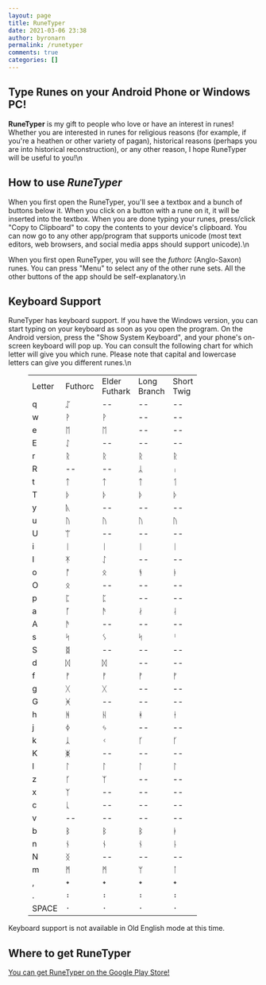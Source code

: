 ```yaml
---
layout: page
title: RuneTyper
date: 2021-03-06 23:38
author: byronarn
permalink: /runetyper
comments: true
categories: []
---
```


## Type Runes on your Android Phone or Windows PC!

**RuneTyper** is my gift to people who love or have an interest in runes! Whether you are interested in runes for religious reasons (for example, if you're a heathen or other variety of pagan), historical reasons (perhaps you are into historical reconstruction), or any other reason, I hope RuneTyper will be useful to you!\n

## How to use *RuneTyper*

When you first open the RuneTyper, you'll see a textbox and a bunch of buttons below it. When you click on a button with a rune on it, it will be inserted into the textbox. When you are done typing your runes, press/click "Copy to Clipboard" to copy the contents to your device's clipboard. You can now go to any other app/program that supports unicode (most text editors, web browsers, and social media apps should support unicode).\n

When you first open RuneTyper, you will see the *futhorc* (Anglo-Saxon) runes. You can press "Menu" to select any of the other rune sets. All the other buttons of the app should be self-explanatory.\n

## Keyboard Support

RuneTyper has keyboard support. If you have the Windows version, you can start typing on your keyboard as soon as you open the program. On the Android version, press the "Show System Keyboard", and your phone's on-screen keyboard will pop up. You can consult the following chart for which letter will give you which rune. Please note that capital and lowercase letters can give you different runes.\n

<figure class="wp-block-table aligncenter is-style-stripes"><table><tbody><tr><td class="has-text-align-center" data-align="center">Letter</td><td class="has-text-align-center" data-align="center">Futhorc</td><td class="has-text-align-center" data-align="center">Elder<br>Futhark</td><td class="has-text-align-center" data-align="center">Long<br>Branch</td><td class="has-text-align-center" data-align="center">Short<br>Twig</td></tr><tr><td class="has-text-align-center" data-align="center">q</td><td class="has-text-align-center" data-align="center">ᛢ</td><td class="has-text-align-center" data-align="center">--</td><td class="has-text-align-center" data-align="center">--</td><td class="has-text-align-center" data-align="center">--</td></tr><tr><td class="has-text-align-center" data-align="center">w</td><td class="has-text-align-center" data-align="center">ᚹ</td><td class="has-text-align-center" data-align="center">ᚹ</td><td class="has-text-align-center" data-align="center">--</td><td class="has-text-align-center" data-align="center">--</td></tr><tr><td class="has-text-align-center" data-align="center">e</td><td class="has-text-align-center" data-align="center">ᛖ</td><td class="has-text-align-center" data-align="center">ᛖ</td><td class="has-text-align-center" data-align="center">--</td><td class="has-text-align-center" data-align="center">--</td></tr><tr><td class="has-text-align-center" data-align="center">E</td><td class="has-text-align-center" data-align="center">ᛇ</td><td class="has-text-align-center" data-align="center">--</td><td class="has-text-align-center" data-align="center">--</td><td class="has-text-align-center" data-align="center">--</td></tr><tr><td class="has-text-align-center" data-align="center">r</td><td class="has-text-align-center" data-align="center">ᚱ</td><td class="has-text-align-center" data-align="center">ᚱ</td><td class="has-text-align-center" data-align="center">ᚱ</td><td class="has-text-align-center" data-align="center">ᚱ</td></tr><tr><td class="has-text-align-center" data-align="center">R</td><td class="has-text-align-center" data-align="center">--</td><td class="has-text-align-center" data-align="center">--</td><td class="has-text-align-center" data-align="center">ᛦ</td><td class="has-text-align-center" data-align="center">ᛧ</td></tr><tr><td class="has-text-align-center" data-align="center">t</td><td class="has-text-align-center" data-align="center">ᛏ</td><td class="has-text-align-center" data-align="center">ᛏ</td><td class="has-text-align-center" data-align="center">ᛏ</td><td class="has-text-align-center" data-align="center">ᛐ</td></tr><tr><td class="has-text-align-center" data-align="center">T</td><td class="has-text-align-center" data-align="center">ᚦ</td><td class="has-text-align-center" data-align="center">ᚦ</td><td class="has-text-align-center" data-align="center">ᚦ</td><td class="has-text-align-center" data-align="center">ᚦ</td></tr><tr><td class="has-text-align-center" data-align="center">y</td><td class="has-text-align-center" data-align="center">ᚣ</td><td class="has-text-align-center" data-align="center">--</td><td class="has-text-align-center" data-align="center">--</td><td class="has-text-align-center" data-align="center">--</td></tr><tr><td class="has-text-align-center" data-align="center">u</td><td class="has-text-align-center" data-align="center">ᚢ</td><td class="has-text-align-center" data-align="center">ᚢ</td><td class="has-text-align-center" data-align="center">ᚢ</td><td class="has-text-align-center" data-align="center">ᚢ</td></tr><tr><td class="has-text-align-center" data-align="center">U</td><td class="has-text-align-center" data-align="center">ᛠ</td><td class="has-text-align-center" data-align="center">--</td><td class="has-text-align-center" data-align="center">--</td><td class="has-text-align-center" data-align="center">--</td></tr><tr><td class="has-text-align-center" data-align="center">i</td><td class="has-text-align-center" data-align="center">ᛁ</td><td class="has-text-align-center" data-align="center">ᛁ</td><td class="has-text-align-center" data-align="center">ᛁ</td><td class="has-text-align-center" data-align="center">ᛁ</td></tr><tr><td class="has-text-align-center" data-align="center">I</td><td class="has-text-align-center" data-align="center">ᛡ</td><td class="has-text-align-center" data-align="center">ᛇ</td><td class="has-text-align-center" data-align="center">--</td><td class="has-text-align-center" data-align="center">--</td></tr><tr><td class="has-text-align-center" data-align="center">o</td><td class="has-text-align-center" data-align="center">ᚩ</td><td class="has-text-align-center" data-align="center">ᛟ</td><td class="has-text-align-center" data-align="center">ᚬ</td><td class="has-text-align-center" data-align="center">ᚭ</td></tr><tr><td class="has-text-align-center" data-align="center">O</td><td class="has-text-align-center" data-align="center">ᛟ</td><td class="has-text-align-center" data-align="center">--</td><td class="has-text-align-center" data-align="center">--</td><td class="has-text-align-center" data-align="center">--</td></tr><tr><td class="has-text-align-center" data-align="center">p</td><td class="has-text-align-center" data-align="center">ᛈ</td><td class="has-text-align-center" data-align="center">ᛈ</td><td class="has-text-align-center" data-align="center">--</td><td class="has-text-align-center" data-align="center">--</td></tr><tr><td class="has-text-align-center" data-align="center">a</td><td class="has-text-align-center" data-align="center">ᚪ</td><td class="has-text-align-center" data-align="center">ᚫ</td><td class="has-text-align-center" data-align="center">ᛅ</td><td class="has-text-align-center" data-align="center">ᛆ</td></tr><tr><td class="has-text-align-center" data-align="center">A</td><td class="has-text-align-center" data-align="center">ᚫ</td><td class="has-text-align-center" data-align="center">--</td><td class="has-text-align-center" data-align="center">--</td><td class="has-text-align-center" data-align="center">--</td></tr><tr><td class="has-text-align-center" data-align="center">s</td><td class="has-text-align-center" data-align="center">ᛋ</td><td class="has-text-align-center" data-align="center">ᛊ</td><td class="has-text-align-center" data-align="center">ᛋ</td><td class="has-text-align-center" data-align="center">ᛌ</td></tr><tr><td class="has-text-align-center" data-align="center">S</td><td class="has-text-align-center" data-align="center">ᛥ</td><td class="has-text-align-center" data-align="center">--</td><td class="has-text-align-center" data-align="center">--</td><td class="has-text-align-center" data-align="center">--</td></tr><tr><td class="has-text-align-center" data-align="center">d</td><td class="has-text-align-center" data-align="center">ᛞ</td><td class="has-text-align-center" data-align="center">ᛞ</td><td class="has-text-align-center" data-align="center">--</td><td class="has-text-align-center" data-align="center">--</td></tr><tr><td class="has-text-align-center" data-align="center">f</td><td class="has-text-align-center" data-align="center">ᚠ</td><td class="has-text-align-center" data-align="center">ᚠ</td><td class="has-text-align-center" data-align="center">ᚠ</td><td class="has-text-align-center" data-align="center">ᚠ</td></tr><tr><td class="has-text-align-center" data-align="center">g</td><td class="has-text-align-center" data-align="center">ᚷ</td><td class="has-text-align-center" data-align="center">ᚷ</td><td class="has-text-align-center" data-align="center">--</td><td class="has-text-align-center" data-align="center">--</td></tr><tr><td class="has-text-align-center" data-align="center">G</td><td class="has-text-align-center" data-align="center">ᚸ</td><td class="has-text-align-center" data-align="center">--</td><td class="has-text-align-center" data-align="center">--</td><td class="has-text-align-center" data-align="center">--</td></tr><tr><td class="has-text-align-center" data-align="center">h</td><td class="has-text-align-center" data-align="center">ᚻ</td><td class="has-text-align-center" data-align="center">ᚺ</td><td class="has-text-align-center" data-align="center">ᚼ</td><td class="has-text-align-center" data-align="center">ᚽ</td></tr><tr><td class="has-text-align-center" data-align="center">j</td><td class="has-text-align-center" data-align="center">ᛄ</td><td class="has-text-align-center" data-align="center">ᛃ</td><td class="has-text-align-center" data-align="center">--</td><td class="has-text-align-center" data-align="center">--</td></tr><tr><td class="has-text-align-center" data-align="center">k</td><td class="has-text-align-center" data-align="center">ᛣ</td><td class="has-text-align-center" data-align="center">ᚲ</td><td class="has-text-align-center" data-align="center">ᚴ</td><td class="has-text-align-center" data-align="center">ᚴ</td></tr><tr><td class="has-text-align-center" data-align="center">K</td><td class="has-text-align-center" data-align="center">ᛤ</td><td class="has-text-align-center" data-align="center">--</td><td class="has-text-align-center" data-align="center">--</td><td class="has-text-align-center" data-align="center">--</td></tr><tr><td class="has-text-align-center" data-align="center">l</td><td class="has-text-align-center" data-align="center">ᛚ</td><td class="has-text-align-center" data-align="center">ᛚ</td><td class="has-text-align-center" data-align="center">ᛚ</td><td class="has-text-align-center" data-align="center">ᛚ</td></tr><tr><td class="has-text-align-center" data-align="center">z</td><td class="has-text-align-center" data-align="center">ᚴ</td><td class="has-text-align-center" data-align="center">ᛉ</td><td class="has-text-align-center" data-align="center">--</td><td class="has-text-align-center" data-align="center">--</td></tr><tr><td class="has-text-align-center" data-align="center">x</td><td class="has-text-align-center" data-align="center">ᛉ</td><td class="has-text-align-center" data-align="center">--</td><td class="has-text-align-center" data-align="center">--</td><td class="has-text-align-center" data-align="center">--</td></tr><tr><td class="has-text-align-center" data-align="center">c</td><td class="has-text-align-center" data-align="center">ᚳ</td><td class="has-text-align-center" data-align="center">--</td><td class="has-text-align-center" data-align="center">--</td><td class="has-text-align-center" data-align="center">--</td></tr><tr><td class="has-text-align-center" data-align="center">v</td><td class="has-text-align-center" data-align="center">--</td><td class="has-text-align-center" data-align="center">--</td><td class="has-text-align-center" data-align="center">--</td><td class="has-text-align-center" data-align="center">--</td></tr><tr><td class="has-text-align-center" data-align="center">b</td><td class="has-text-align-center" data-align="center">ᛒ</td><td class="has-text-align-center" data-align="center">ᛒ</td><td class="has-text-align-center" data-align="center">ᛒ</td><td class="has-text-align-center" data-align="center">ᛓ</td></tr><tr><td class="has-text-align-center" data-align="center">n</td><td class="has-text-align-center" data-align="center">ᚾ</td><td class="has-text-align-center" data-align="center">ᚾ</td><td class="has-text-align-center" data-align="center">ᚾ</td><td class="has-text-align-center" data-align="center">ᚿ</td></tr><tr><td class="has-text-align-center" data-align="center">N</td><td class="has-text-align-center" data-align="center">ᛝ</td><td class="has-text-align-center" data-align="center">--</td><td class="has-text-align-center" data-align="center">--</td><td class="has-text-align-center" data-align="center">--</td></tr><tr><td class="has-text-align-center" data-align="center">m</td><td class="has-text-align-center" data-align="center">ᛗ</td><td class="has-text-align-center" data-align="center">ᛗ</td><td class="has-text-align-center" data-align="center">ᛘ</td><td class="has-text-align-center" data-align="center">ᛙ</td></tr><tr><td class="has-text-align-center" data-align="center">,</td><td class="has-text-align-center" data-align="center">᛭</td><td class="has-text-align-center" data-align="center">᛭</td><td class="has-text-align-center" data-align="center">᛭</td><td class="has-text-align-center" data-align="center">᛭</td></tr><tr><td class="has-text-align-center" data-align="center">.</td><td class="has-text-align-center" data-align="center">᛬</td><td class="has-text-align-center" data-align="center">᛬</td><td class="has-text-align-center" data-align="center">᛬</td><td class="has-text-align-center" data-align="center">᛬</td></tr><tr><td class="has-text-align-center" data-align="center">SPACE</td><td class="has-text-align-center" data-align="center">᛫</td><td class="has-text-align-center" data-align="center">᛫</td><td class="has-text-align-center" data-align="center">᛫</td><td class="has-text-align-center" data-align="center">᛫</td></tr></tbody></table></figure>

Keyboard support is not available in Old English mode at this time.

## Where to get RuneTyper

<a rel="noreferrer noopener" href="https://play.google.com/store/apps/details?id=org.be1.runetyper" target="_blank">You can get RuneTyper on the Google Play Store!</a>
